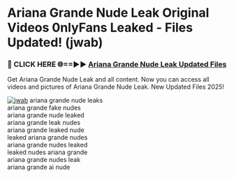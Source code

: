 # Ariana Grande Nude Leak Original Videos 0nlyFans Leaked - Files Updated! (jwab)

<h3>🔴 CLICK HERE 🌐==►► <a href="https://tinyurl.com/52m3yx9h" rel="nofollow">Ariana Grande Nude Leak Updated Files</a></h3>

Get Ariana Grande Nude Leak and all content. Now you can access all videos and pictures of Ariana Grande Nude Leak. New Updated Files 2025!

[![jwab](https://i.imgur.com/TnHtlc8.gif)](https://tinyurl.com/52m3yx9h)
ariana grande nude leaks<br>
ariana grande fake nudes<br>
ariana grande nude leaked<br>
ariana grande leak nudes<br>
ariana grande leaked nude<br>
leaked ariana grande nudes<br>
ariana grande nudes leaked<br>
leaked nudes ariana grande<br>
ariana grande nudes leak<br>
ariana grande ai nude